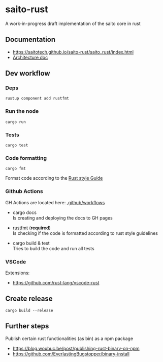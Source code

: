 # saito-rust

A work-in-progress draft implementation of the saito core in rust

## Documentation

- https://saitotech.github.io/saito-rust/saito_rust/index.html
- [Architecture doc](ARCHITECTURE.md)

## Dev workflow

### Deps

```
rustup component add rustfmt
```

### Run the node

```
cargo run
```

### Tests

```
cargo test
```

### Code formatting

```
cargo fmt
```

Format code according to the [Rust style Guide](https://github.com/rust-dev-tools/fmt-rfcs/blob/master/guide/guide.md)

### Github Actions

GH Actions are located here: [.github/workflows](.github/workflows)

- cargo docs  
  Is creating and deploying the docs to GH pages

- [rustfmt](https://github.com/rust-lang/rustfmt#checking-style-on-a-ci-server) (**required**)  
  Is checking if the code is formatted according to rust style guidelines

- cargo build & test  
  Tries to build the code and run all tests

### VSCode

Extensions:

- https://github.com/rust-lang/vscode-rust

## Create release

```
cargo build --release
```

## Further steps

Publish certain rust functionalities (as bin) as a npm package

- https://blog.woubuc.be/post/publishing-rust-binary-on-npm
- https://github.com/EverlastingBugstopper/binary-install
